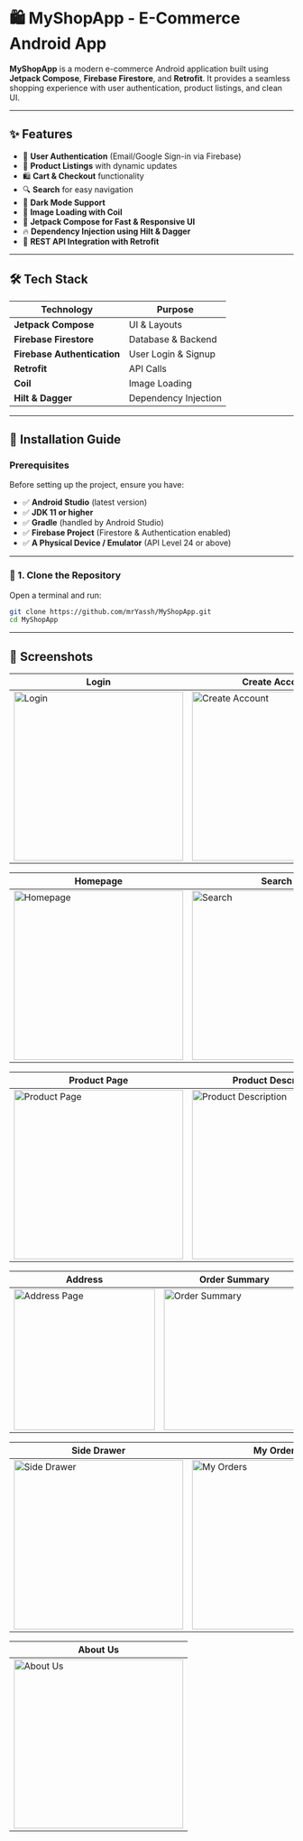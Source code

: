 # 🛍️ MyShopApp - E-Commerce Android App

**MyShopApp** is a modern e-commerce Android application built using **Jetpack Compose**, **Firebase Firestore**, and **Retrofit**. 
It provides a seamless shopping experience with user authentication, product listings, and clean UI.

---

## ✨ Features

- 🔐 **User Authentication** (Email/Google Sign-in via Firebase)
- 🛒 **Product Listings** with dynamic updates
- 🛍️ **Cart & Checkout** functionality
- 🔍 **Search** for easy navigation
- 🌙 **Dark Mode Support**
- 📸 **Image Loading with Coil**
- 🚀 **Jetpack Compose for Fast & Responsive UI**
- 🔥 **Dependency Injection using Hilt & Dagger**
- 📡 **REST API Integration with Retrofit**

---

## 🛠️ Tech Stack

| **Technology**  | **Purpose** |
|---------------|------------|
| **Jetpack Compose**  | UI & Layouts  |
| **Firebase Firestore**  | Database & Backend |
| **Firebase Authentication** | User Login & Signup |
| **Retrofit**  | API Calls |
| **Coil**  | Image Loading |
| **Hilt & Dagger**  | Dependency Injection |

---

## 🚀 Installation Guide  

### **Prerequisites**  
Before setting up the project, ensure you have:  
- ✅ **Android Studio** (latest version)  
- ✅ **JDK 11 or higher**  
- ✅ **Gradle** (handled by Android Studio)  
- ✅ **Firebase Project** (Firestore & Authentication enabled)  
- ✅ **A Physical Device / Emulator** (API Level 24 or above)  

---

### **🔹 1. Clone the Repository**  
Open a terminal and run:  
```bash
git clone https://github.com/mrYassh/MyShopApp.git
cd MyShopApp
```
---

## 📸 Screenshots

| Login | Create Account |
|--------|--------------|
| <img src="screenshots/login.jpg" alt="Login" width="300"/> | <img src="screenshots/createaccount.jpg" alt="Create Account" width="300"/> |

| Homepage | Search |
|----------|--------|
| <img src="screenshots/homepage.jpg" alt="Homepage" width="300"/> | <img src="screenshots/search.jpg" alt="Search" width="300"/> |

| Product Page | Product Description |
|-------------|---------------------|
| <img src="screenshots/productpage.jpg" alt="Product Page" width="300"/> | <img src="screenshots/productdesctription.jpg" alt="Product Description" width="300"/> |

| Address | Order Summary | Payment |
|---------|--------------|---------|
| <img src="screenshots/address.jpg" alt="Address Page" width="250"/> | <img src="screenshots/odersummary.jpg" alt="Order Summary" width="250"/> | <img src="screenshots/payment.jpg" alt="Payment" width="250"/> |

| Side Drawer | My Orders |
|------------|-----------|
| <img src="screenshots/sidedrawer.jpg" alt="Side Drawer" width="300"/> | <img src="screenshots/myorders.jpg" alt="My Orders" width="300"/> |

| About Us |
|---------|
| <img src="screenshots/aboutus.jpg" alt="About Us" width="300"/> |
